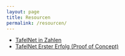 ```yaml
---
layout: page
title: Resourcen
permalink: /resourcen/
---
```



* [TafelNet in Zahlen](/file/tafelnet_data-story.pdf)
* [TafelNet Erster Erfolg (Proof of Concept)](/file/tafelnet_proof-of-concept.pdf)
